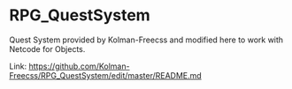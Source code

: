 # RPG_QuestSystem

Quest System provided by Kolman-Freecss and modified here to work with Netcode for Objects.

Link: https://github.com/Kolman-Freecss/RPG_QuestSystem/edit/master/README.md
